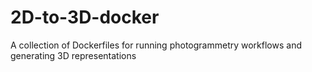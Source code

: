# 2D-to-3D-docker
A collection of Dockerfiles for running photogrammetry workflows and generating 3D representations
